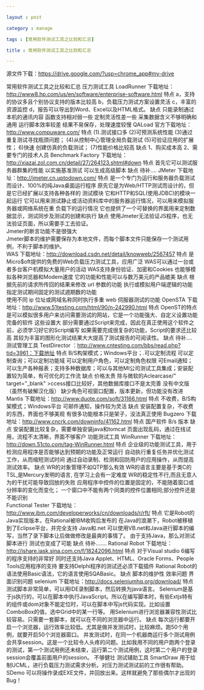 ```yaml
---

layout : post

category : manage

tags : [常用软件测试工具之比较和汇总]

title : 常用软件测试工具之比较和汇总

---
```


源文件下载：https://drive.google.com/?usp=chrome_app#my-drive

常用软件测试工具之比较和汇总
    压力测试工具
        LoadRunner
            下载地址：http://www8.hp.com/us/en/software/enterprise-software.html
            特点
                a，支持的协议多且个别协议支持的版本比较高
                b，负载压力测试方案设置灵活
                c，丰富的资源监控
                d，报告可以导出到Word、Excel以及HTML格式。
            缺点
                只能录制通过本机的通讯内容
                函数支持相对弱一些
                定制灵活性差一些
                采集数据含义不够明确和通用
                	运行脚本效率较差
                结果不易保存，处理速度较慢
        QALoad 
            官方下载地址：http://www.compuware.com/
            特点
                (1).测试接口多
                (2)可预测系统性能
                (3)通过重复测试寻找瓶颈问题；
                (4)从控制中心管理全局负载测试
                (5)可验证应用的扩展性；
                6)快速 创建仿真的负载测试；
                (7)性能价格比较高
            缺点
                1、购买成本高
                2、需要专门的技术人员
        Benchmark Factory
            下载地址：http://xiazai.zol.com.cn/detail/27/264123.shtml#down
            特点
                首先它可以测试服务器群集的性能
                以实施基准测试
                可以生成高级脚本
            缺点
                待补....
        JMeter
            下载地址：http://jmeter.cn.uptodown.com/
            特点
                是一个专门为运行和服务器负载测试而设计、100%的纯Java桌面运行程序
                原先它是为Web/HTTP测试而设计的，但是它已经扩展以支持各种各样的 测试模块
                它和HTTP和SQL(使用JDBC)的模块一起运行
                它可以用来测试静止或活动资料库中的服务器运行情况，可以用来模拟服务器或网络系统在重 负载下的运行情况
                它也提供了一个可替换的界面用来定制数据显示，测试同步及测试的创建和执行
            缺点
                使用Jmeter无法验证JS程序，也无法验证页面，所以需要手工去验证。  
                Jmeter的断言功能不是很强大  
                Jmeter脚本的维护需要保存为本地文件，而每个脚本文件只能保存一个测试用例，不利于脚本的维护。  
        WAS
            下载地址：http://download.csdn.net/detail/knowweb/2567457
            特点
                是Micro$oft提供的免费的Web负载压力测试工具，应用广泛
                WAS可以通过一台或者多台客户机模拟大量用户的活动
                WAS支持身份验证、加密和Cookies
                也能够模拟各种浏览器和Modem速度
                它的功能和性能可以与数万美元的产品媲美
            缺点
                根据先前的请求所传回的结果来修改 url 参数的功能 
                 执行或模拟用户端逻辑的功能  
                指定测试期间固定的测试週期数的功能  
                使用不同 ip 位址或网域名称同时执行多重 web 伺服器测试的功能
        OpenSTA
            下载地址：http://www.51testing.com/html/90/n-242990.html
            特点
                OpenST的特点是可以模拟很多用户来访问需要测试的网站，它是一个功能强大、自定义设置功能完备的软件
                这些设置大 部分需要通过Script来完成，因此在真正使用这个软件之前，必须学习好它的Script编写
                如果需要完成很复杂的功能，Script的要求还比较 高
                其较为丰富的图形化测试结果大大提高了测试报告的可阅读性。 
            缺点
                待补....
    测试管理工具
           TestDirector
            ：http://www.cntesting.com/bbs/read.php?tid=3961：下载地址
            特点
                B/S构架模式；Windows平台；.可以定制流程
                可以定制查询；可以定制功能域
                可以定制用户角色，可以定制角色权限
                可Email通知；可以生产各种报表；支持多种数据库；可以与其他MI公司测试工具集成；安装配置较为简单，有可优化的工作流
            缺点
                价格太贵
                除与微软的Aclearcase/" target="_blank" >ccess接口比较好，其他数据库接口不是太完善
                没有中文版（虽然有破解汉化版）
                缺少角色可视窗口配置，版本更新，但功能没有改进
        Mantis
            下载地址：http://www.duote.com/soft/31166.html
            特点
                不收费，B/S构架模式；Windows平台
                可邮件通知，操作较为灵活
            缺点
                安装配置复杂，不收费的东西，界面也不够美观
                有很多功能根本只是架子，没法真正使用
        Bugzero
            下载地址：http://www.cncrk.com/downinfo/41162.html
            特点
                国产软件
                B/s 版本
            缺点
                安装配置比较复杂，需要单独安装java和tomcat
                页面出现乱码，通过在线试用，流程不太清晰，界面不够客户
    功能测试工具
        WinRunner
            下载地址：http://down.51cto.com/tag-WinRunner.html
            特点
                企业级的功能测试工具，用于检测应用程序是否能够达到预期的功能及正常运行
                自动执行重复任务并优化测试工作，从而缩短测试时间
                通过自动录制、检测和回防用户的应用操作，从而提高测试效率。
            缺点
                WR的对象管理不如QTP那么有效 
                WR的语言主要是基于类C的TSL,是Mercury发明的语言, 在学习上会有一定难度 
                WR的稳定性不行,而且无意人为的干扰可能导致回放的失败 
                应用程序中控件的位置是固定的，不能随着窗口或分辨率的变化而变化； 一个窗口中不能有两个同类的控件位置相同;部分控件还是不能识别  
        Functional Tester
            下载地址：http://www.ibm.com/developerworks/cn/downloads/r/rft/
            特点
                 它是Robot的Java实现版本，在Rational被IBM收购后发布的
                在Java的浪潮下，Robot被移植到了Eclipse平台，并完全支持 Java和.net
                可以使用VB.net和Java进行脚本的编写，当然了录下脚本让后做做修改是最爽的事情了。
                由于支持Java，那么对测试脚本进行 测试也变成了可能
            缺点
                待补.......
        Rational Robot
            下载地址：http://ishare.iask.sina.com.cn/f/18242096.html
            特点
                对于Visual studio 6编写的程序支持的非常好
                同时还支持Java Applet、HTML、Oracle Forms、People Tools应用程序的支持
                要支持Delphi程序的测试还必须下载插件
                Rational Robot的语法使用Basic语法，它的语言使用SQABasic。
            缺点
                脚本的维护性
                效率问题
                界面识别问题
        selenium
            下载地址：http://docs.seleniumhq.org/download/
            特点
                测试脚本非常简单，可以用IDE录制脚本，然后转换为java语言。
                Selenium是基于js执行的，可以在脚本中执行JavaScript。所以在编写脚本时，有些Extjs特有的组件或dom对象不能定位时，可以在脚本中写js代码实现。比如设置ComboBox的值，选中Grid中的某一行等。
                用Selenium进行浏览器兼容性测试比较容易。只需要一套脚本，就可以在不同的浏览器中运行。
            缺点
                每次运行都要开启一个浏览器，运行效率比较低。尤其是做并发测试时，比较麻烦。跑50个用例，就要开启50个浏览器窗口。
                并发测试时，在同一个机器商运行多个测试用例会共享session。这是一个比较令人头疼的问题。比如我用不同的用户跑两个登录的测试，第一个测试用例还未结束，运行第二个测试用例，这时第二个用户的登录session会覆盖前面用户的session。
                不够健壮
    测试辅助工具
        SmartDraw 
            用于绘制UCML，进行负载压力测试需求分析。对压力测试测试前的工作很有帮助。
        SDemo
            可以将操作录成EXE文件，并回放出来。这样就避免了那些偶尔才出现的Bug！
